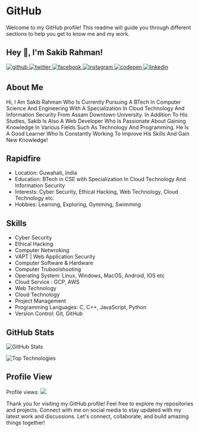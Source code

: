 # GitHub

Welcome to my GitHub profile! This readme will guide you through different sections to help you get to know me and my work.

## Hey 👋, I'm Sakib Rahman!  
  

<a href="https://github.com/thesakibrahman" target="_blank">
<img src=https://img.shields.io/badge/github-%2324292e.svg?&style=for-the-badge&logo=github&logoColor=white alt=github style="margin-bottom: 5px;" />
</a>
<a href="https://twitter.com/thesakibrahman" target="_blank">
<img src=https://img.shields.io/badge/twitter-%2300acee.svg?&style=for-the-badge&logo=twitter&logoColor=white alt=twitter style="margin-bottom: 5px;" />
</a>
<a href="https://www.facebook.com/thesakibrahman" target="_blank">
<img src=https://img.shields.io/badge/facebook-%232E87FB.svg?&style=for-the-badge&logo=facebook&logoColor=white alt=facebook style="margin-bottom: 5px;" />
</a>
<a href="https://instagram.com/thesakibrahman" target="_blank">
<img src=https://img.shields.io/badge/instagram-%23000000.svg?&style=for-the-badge&logo=instagram&logoColor=white alt=instagram style="margin-bottom: 5px;" />
</a>
<a href="https://codepen.com/thesakibrahman" target="_blank">
<img src=https://img.shields.io/badge/codepen-%23131417.svg?&style=for-the-badge&logo=codepen&logoColor=white alt=codepen style="margin-bottom: 5px;" />
</a>
<a href="https://linkedin.com/in/sakib-rahman-253b64170/" target="_blank">
<img src=https://img.shields.io/badge/linkedin-%231E77B5.svg?&style=for-the-badge&logo=linkedin&logoColor=white alt=linkedin style="margin-bottom: 5px;" />
</a>  
  

## About Me

Hi, I Am Sakib Rahman Who Is Currently Pursuing A BTech In Computer Science And Engineering With A Specialization In Cloud Technology And Information Security From Assam Downtown University. In Addition To His Studies, Sakib Is Also A Web Developer Who Is Passionate About Gaining Knowledge In Various Fields Such As Technology And Programming. He Is A Good Learner Who Is Constantly Working To Improve His Skills And Gain New Knowledge!

## Rapidfire

-  Location: Guwahati, India
-  Education: BTech in CSE with Specialization In Cloud Technology And Information Security
-  Interests: Cyber Security, Ethical Hacking, Web Technology, Cloud Technology etc.
-  Hobbies: Learning, Exploring, Gymming, Swimming

## Skills

- Cyber Security
- Ethical Hacking
- Computer Netwroking
- VAPT | Web Application Security
- Computer Software & Hardware
- Computer Truboolshooting
- Operating System: Linux, Windows, MacOS, Android, IOS etc
- Cloud Service : GCP, AWS
- Web Technology
- Cloud Technology
- Project Management
- Programming Languages: C, C++, JavaScript, Python
- Version Control: Git, GitHub

## GitHub Stats

![GitHub Stats](https://github-readme-stats.vercel.app/api?username=thesakibrahman&show_icons=true&count_private=true&theme=dark)

![Top Technologies](https://github-readme-stats.vercel.app/api/top-langs/?username=thesakibrahman&layout=compact&theme=dark)

## Profile View

Profile views: ![](https://komarev.com/ghpvc/?username=thesakibrahman&color=blue)

Thank you for visiting my GitHub profile! Feel free to explore my repositories and projects. Connect with me on social media to stay updated with my latest work and discussions. Let's connect, collaborate, and build amazing things together!

